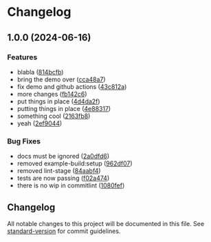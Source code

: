 # Changelog

## 1.0.0 (2024-06-16)


### Features

* blabla ([814bcfb](https://github.com/orefalo/svelte-virtuallists/commit/814bcfbbe99481e166a75786f8aca49125dcc895))
* bring the demo over ([cca48a7](https://github.com/orefalo/svelte-virtuallists/commit/cca48a7e60b013f005dce5b881e0bb66389941bf))
* fix demo and github actions ([43c812a](https://github.com/orefalo/svelte-virtuallists/commit/43c812a78be9290de9ad6d456ce0b6763367128e))
* more changes ([fb142c6](https://github.com/orefalo/svelte-virtuallists/commit/fb142c64291c76649719d9a774e8145e5e98918e))
* put things in place ([4d4da2f](https://github.com/orefalo/svelte-virtuallists/commit/4d4da2ff14890047da02d448cd5ee4eef548e2f1))
* putting things in place ([4e88317](https://github.com/orefalo/svelte-virtuallists/commit/4e883177c1515bd0ac7d18c07dff682d27689f71))
* something cool ([2163fb8](https://github.com/orefalo/svelte-virtuallists/commit/2163fb83000270748f7a891bdd91255fdba5b965))
* yeah ([2ef9044](https://github.com/orefalo/svelte-virtuallists/commit/2ef90446532e996f1e33a62a20fbf8f219defbf9))


### Bug Fixes

* docs must be ignored ([2a0dfd6](https://github.com/orefalo/svelte-virtuallists/commit/2a0dfd6fb9bc03a1b7c7226f176455197f1c6c82))
* removed  example-build:setup ([962df07](https://github.com/orefalo/svelte-virtuallists/commit/962df076451ca38ba7c29dd6decca2ad2f053492))
* removed lint-stage ([84aabf4](https://github.com/orefalo/svelte-virtuallists/commit/84aabf47c54da9dac5a7513335d30337934c9688))
* tests are now passing ([f02a474](https://github.com/orefalo/svelte-virtuallists/commit/f02a474bf996b67cb19ee1aa9edbba27283ba778))
* there is no wip in commitlint ([1080fef](https://github.com/orefalo/svelte-virtuallists/commit/1080fef3077c1cb803feaa835fa871ad9aab1dea))

## Changelog

All notable changes to this project will be documented in this file. See [standard-version](https://github.com/conventional-changelog/standard-version) for commit guidelines.
